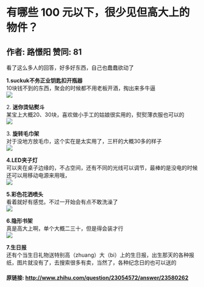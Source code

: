 # 有哪些 100 元以下，很少见但高大上的物件？
## 作者: 路憬阳  赞同: 81
看了这么多人的回答，好多好东西，自己也蠢蠢欲动了  
  
**1.suckuk不务正业钥匙扣开瓶器**   
10块钱不到的东西，聚会的时候都不用老板开酒，掏出来多牛逼  
![](http://pic1.zhimg.com/14ca2a695071a1aaa34683e0110b9719_b.jpg)

  
2\. **迷你烫钻熨斗**  
某宝上大概20、30块，喜欢做小手工的姑娘很实用的，熨熨薄衣服也可以的  
![](http://pic3.zhimg.com/88630d42d402e151fee3d7f40d7967f9_b.jpg)

  
3\. **旋转毛巾架**  
对于没地方放毛巾，这个实在是太实用了，三杆的大概30多的样子  
![](http://pic1.zhimg.com/e628bd5c651921a874833829089c1dfb_b.jpg)

  
  
**4.LED夹子灯**   
可以夹在桌子边缘的，不占空间，还有不同的光线可以调节，最棒的是没电的时候还可以用移动电源来用哦，  
![](http://pic4.zhimg.com/f038c44d8dd069c9bee2c769a77b6765_b.jpg)

  
**5.彩色花洒喷头**   
看着就好有感觉。不过一开始会有点不敢洗澡了  
![](http://pic4.zhimg.com/5da731793e03707fb16585ddfe029c0a_b.jpg)

  
  
**6.隐形书架**   
真是高大上啊，单个大概二三十，但是得会装才行  
![](http://pic2.zhimg.com/1e662cb6ef57e64f5d6384686671dd06_b.jpg)

  
  
**7.生日报**   
还有个当生日礼物送特别高（zhuang）大（bi）上的生日报，出生那天的各种报纸，图片就没有了，去搜索很多有卖，当然了，各种纪念日的也可以送的

#### 原链接: http://www.zhihu.com/question/23054572/answer/23580262